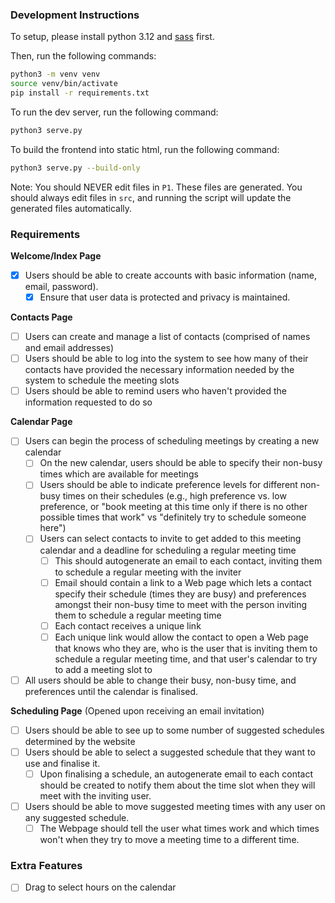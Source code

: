 ### Development Instructions

To setup, please install python 3.12 and [sass](https://sass-lang.com/install/) first.

Then, run the following commands:

```bash
python3 -m venv venv
source venv/bin/activate
pip install -r requirements.txt
```

To run the dev server, run the following command:

```bash
python3 serve.py
```

To build the frontend into static html, run the following command:

```bash
python3 serve.py --build-only
```

Note: You should NEVER edit files in `P1`. These files are generated. You should always edit files in `src`, and running the script will update the generated files automatically.


### Requirements

**Welcome/Index Page**

- [x] Users should be able to create accounts with basic information (name, email, password).
  - [x] Ensure that user data is protected and privacy is maintained.

**Contacts Page**

- [ ] Users can create and manage a list of contacts (comprised of names and email addresses)
- [ ] Users should be able to log into the system to see how many of their contacts have provided the necessary information needed by the system to schedule the meeting slots
- [ ] Users should be able to remind users who haven't provided the information requested to do so

**Calendar Page**

- [ ] Users can begin the process of scheduling meetings by creating a new calendar
  - [ ] On the new calendar, users should be able to specify their non-busy times which are available for meetings
  - [ ] Users should be able to indicate preference levels for different non-busy times on their schedules (e.g., high preference vs. low preference, or "book meeting at this time only if there is no other possible times that work" vs "definitely try to schedule someone here")
  - [ ] Users can select contacts to invite to get added to this meeting calendar and a deadline for scheduling a regular meeting time
    - [ ] This should autogenerate an email to each contact, inviting them to schedule a regular meeting with the inviter 
    - [ ] Email should contain a link to a Web page which lets a contact specify their schedule (times they are busy) and preferences amongst their non-busy time to meet with the person inviting them to schedule a regular meeting time
    - [ ] Each contact receives a unique link
    - [ ] Each unique link would allow the contact to open a Web page that knows who they are, who is the user that is inviting them to schedule a regular meeting time, and that user's calendar to try to add a meeting slot to
- [ ] All users should be able to change their busy, non-busy time, and preferences until the calendar is finalised.

**Scheduling Page** (Opened upon receiving an email invitation)

- [ ] Users should be able to see up to some number of suggested schedules determined by the website 
- [ ] Users should be able to select a suggested schedule that they want to use and finalise it.
  - [ ] Upon finalising a schedule, an autogenerate email to each contact should be created to notify them about the time slot when they will meet with the inviting user.
- [ ] Users should be able to move suggested meeting times with any user on any suggested schedule.
  - [ ] The Webpage should tell the user what times work and which times won't when they try to move a meeting time to a different time.

### Extra Features

- [ ] Drag to select hours on the calendar